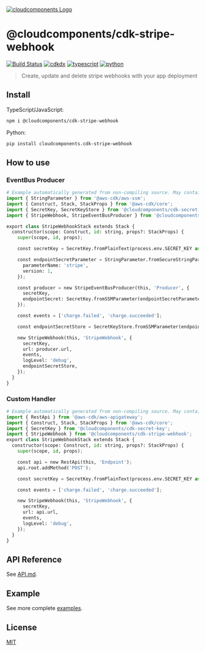 [![cloudcomponents Logo](https://raw.githubusercontent.com/cloudcomponents/cdk-constructs/master/logo.png)](https://github.com/cloudcomponents/cdk-constructs)

# @cloudcomponents/cdk-stripe-webhook

[![Build Status](https://github.com/cloudcomponents/cdk-constructs/workflows/Build/badge.svg)](https://github.com/cloudcomponents/cdk-constructs/actions?query=workflow=Build)
[![cdkdx](https://img.shields.io/badge/buildtool-cdkdx-blue.svg)](https://github.com/hupe1980/cdkdx)
[![typescript](https://img.shields.io/badge/jsii-typescript-blueviolet.svg)](https://www.npmjs.com/package/@cloudcomponents/cdk-stripe-webhook)
[![python](https://img.shields.io/badge/jsii-python-blueviolet.svg)](https://pypi.org/project/cloudcomponents.cdk-stripe-webhook/)

> Create, update and delete stripe webhooks with your app deployment

## Install

TypeScript/JavaScript:

```bash
npm i @cloudcomponents/cdk-stripe-webhook
```

Python:

```bash
pip install cloudcomponents.cdk-stripe-webhook
```

## How to use

### EventBus Producer

```python
# Example automatically generated from non-compiling source. May contain errors.
import { StringParameter } from '@aws-cdk/aws-ssm';
import { Construct, Stack, StackProps } from '@aws-cdk/core';
import { SecretKey, SecretKeyStore } from '@cloudcomponents/cdk-secret-key';
import { StripeWebhook, StripeEventBusProducer } from '@cloudcomponents/cdk-stripe-webhook';

export class StripeWebhookStack extends Stack {
  constructor(scope: Construct, id: string, props?: StackProps) {
    super(scope, id, props);

    const secretKey = SecretKey.fromPlainText(process.env.SECRET_KEY as string);

    const endpointSecretParameter = StringParameter.fromSecureStringParameterAttributes(this, 'Param', {
      parameterName: 'stripe',
      version: 1,
    });

    const producer = new StripeEventBusProducer(this, 'Producer', {
      secretKey,
      endpointSecret: SecretKey.fromSSMParameter(endpointSecretParameter),
    });

    const events = ['charge.failed', 'charge.succeeded'];

    const endpointSecretStore = SecretKeyStore.fromSSMParameter(endpointSecretParameter);

    new StripeWebhook(this, 'StripeWebhook', {
      secretKey,
      url: producer.url,
      events,
      logLevel: 'debug',
      endpointSecretStore,
    });
  }
}
```

### Custom Handler

```python
# Example automatically generated from non-compiling source. May contain errors.
import { RestApi } from '@aws-cdk/aws-apigateway';
import { Construct, Stack, StackProps } from '@aws-cdk/core';
import { SecretKey } from '@cloudcomponents/cdk-secret-key';
import { StripeWebhook } from '@cloudcomponents/cdk-stripe-webhook';
export class StripeWebhookStack extends Stack {
  constructor(scope: Construct, id: string, props?: StackProps) {
    super(scope, id, props);

    const api = new RestApi(this, 'Endpoint');
    api.root.addMethod('POST');

    const secretKey = SecretKey.fromPlainText(process.env.SECRET_KEY as string);

    const events = ['charge.failed', 'charge.succeeded'];

    new StripeWebhook(this, 'StripeWebhook', {
      secretKey,
      url: api.url,
      events,
      logLevel: 'debug',
    });
  }
}
```

## API Reference

See [API.md](https://github.com/cloudcomponents/cdk-constructs/tree/master/packages/cdk-stripe-webhook/API.md).

## Example

See more complete [examples](https://github.com/cloudcomponents/cdk-constructs/tree/master/examples).

## License

[MIT](https://github.com/cloudcomponents/cdk-constructs/tree/master/packages/cdk-stripe-webhook/LICENSE)
